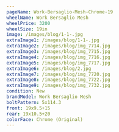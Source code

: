 ```yaml
---
pageName: Work-Bersaglio-Mesh-Chrome-19
wheelName: Work Bersaglio Mesh
wheelPrice: 3200
wheelSize: 19in
image: /images/blog/1-1-.jpg
extraImage1: /images/blog/1-1-.jpg
extraImage2: /images/blog/img_7714.jpg
extraImage3: /images/blog/img_7715.jpg
extraImage4: /images/blog/img_7716.jpg
extraImage5: /images/blog/img_7717.jpg
extraImage6: /images/blog/2.jpg
extraImage7: /images/blog/img_7720.jpg
extraImage8: /images/blog/img_7722.jpg
extraImage9: /images/blog/img_7732.jpg
condition: New
brandModel: Work Bersaglio Mesh
boltPattern: 5x114.3
front: 19x9.5+15
rear: 19x10.5+20
colorFace: Chrome (Original)
---
```

